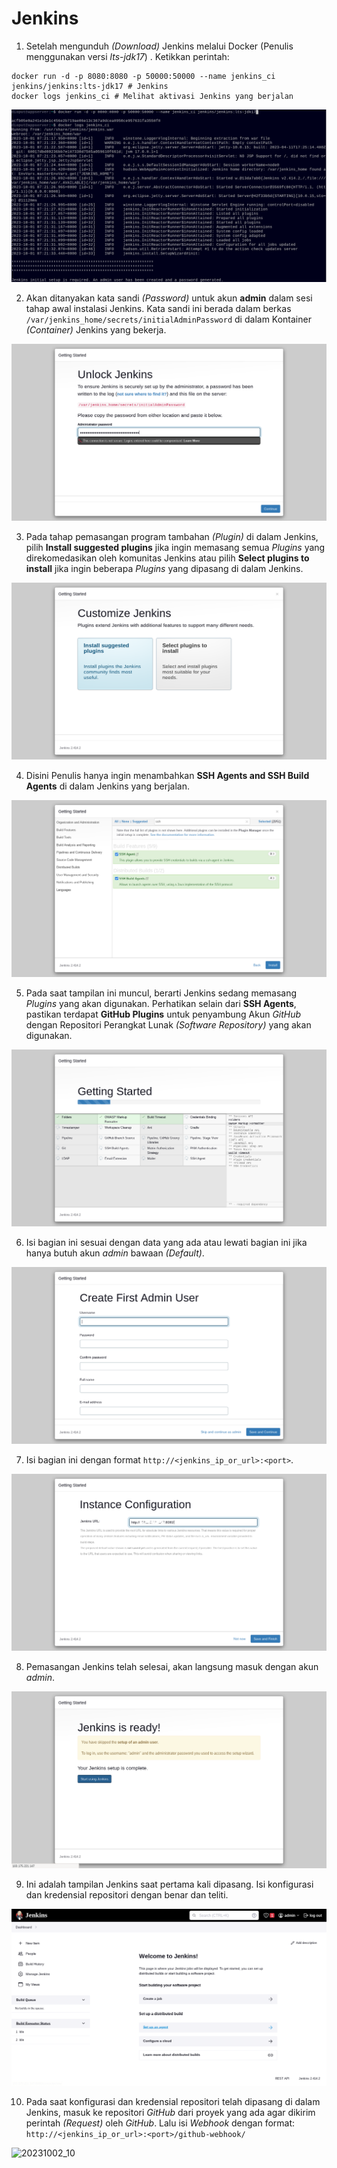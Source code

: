 # Jenkins
1. Setelah mengunduh *(Download)* Jenkins melalui Docker (Penulis menggunakan versi *lts-jdk17*)
. Ketikkan perintah:

```shell
docker run -d -p 8080:8080 -p 50000:50000 --name jenkins_ci jenkins/jenkins:lts-jdk17 # Jenkins
docker logs jenkins_ci # Melihat aktivasi Jenkins yang berjalan
```

![20231002_1](/assets/images/20231002_1.png)

2. Akan ditanyakan kata sandi *(Password)* untuk akun **admin** dalam sesi tahap awal instalasi 
Jenkins. Kata sandi ini berada dalam berkas ```/var/jenkins_home/secrets/initialAdminPassword```
di dalam Kontainer *(Container)* Jenkins yang bekerja.

![20231002_2](/assets/images/20231002_2.png)

3. Pada tahap pemasangan program tambahan *(Plugin)* di dalam Jenkins, pilih **Install suggested
plugins** jika ingin memasang semua *Plugins* yang direkomedasikan oleh komunitas Jenkins atau
pilih **Select plugins to install** jika ingin beberapa *Plugins* yang dipasang di dalam Jenkins.

![20231002_3](/assets/images/20231002_3.png)

4. Disini Penulis hanya ingin menambahkan **SSH Agents and SSH Build Agents** di dalam Jenkins yang
berjalan.

![20231002_4](/assets/images/20231002_4.png)

5. Pada saat tampilan ini muncul, berarti Jenkins sedang memasang *Plugins* yang akan digunakan.
Perhatikan selain dari **SSH Agents**, pastikan terdapat **GitHub Plugins** untuk penyambung
Akun *GitHub* dengan Repositori Perangkat Lunak *(Software Repository)* yang akan digunakan.

![20231002_5](/assets/images/20231002_5.png)

6. Isi bagian ini sesuai dengan data yang ada atau lewati bagian ini jika hanya butuh akun *admin*
bawaan *(Default)*.

![20231002_6](/assets/images/20231002_6.png)

7. Isi bagian ini dengan format ```http://<jenkins_ip_or_url>:<port>```.

![20231002_7](/assets/images/20231002_7.png)

8. Pemasangan Jenkins telah selesai, akan langsung masuk dengan akun *admin*.

![20231002_8](/assets/images/20231002_8.png)

9. Ini adalah tampilan Jenkins saat pertama kali dipasang. Isi konfigurasi dan kredensial repositori
dengan benar dan teliti.

![20231002_9](/assets/images/20231002_9.png)

10. Pada saat konfigurasi dan kredensial repositori telah dipasang di dalam Jenkins, masuk ke
repositori *GitHub* dari proyek yang ada agar dikirim perintah *(Request)* oleh *GitHub*. Lalu isi
*Webhook* dengan format:
```http://<jenkins_ip_or_url>:<port>/github-webhook/```

![20231002_10](/assets/images/20231002_10.png)

